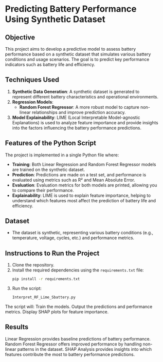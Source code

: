 # Predicting Battery Performance Using Synthetic Dataset

## Objective
This project aims to develop a predictive model to assess battery performance based on a synthetic dataset that simulates various battery conditions and usage scenarios. The goal is to predict key performance indicators such as battery life and efficiency.

## Techniques Used
1. **Synthetic Data Generation**: A synthetic dataset is generated to represent different battery characteristics and operational environments.
2. **Regression Models**:
   - **Random Forest Regressor**: A more robust model to capture non-linear relationships and improve prediction accuracy.
3. **Model Explainability**: LIME (Local Interpretable Model-agnostic Explanations) is used to analyze feature importance and provide insights into the factors influencing the battery performance predictions.

## Features of the Python Script
The project is implemented in a single Python file where:
- **Training**: Both Linear Regression and Random Forest Regressor models are trained on the synthetic dataset.
- **Prediction**: Predictions are made on a test set, and performance is evaluated using metrics such as R² and Mean Absolute Error.
- **Evaluation**: Evaluation metrics for both models are printed, allowing you to compare their performance.
- **Explainability**: LIME is used to explain feature importance, helping to understand which features most affect the prediction of battery life and efficiency.

## Dataset
- The dataset is synthetic, representing various battery conditions (e.g., temperature, voltage, cycles, etc.) and performance metrics.

## Instructions to Run the Project
1. Clone the repository.
2. Install the required dependencies using the `requirements.txt` file:
   ```bash
   pip install -r requirements.txt
   ```
3. Run the script:
   ```bash
   Interpret_RF_Lime_Sbattery.py
   ```
The script will:
  Train the models.
  Output the predictions and performance metrics.
  Display SHAP plots for feature importance.

## Results
Linear Regression provides baseline predictions of battery performance.
Random Forest Regressor offers improved performance by handling non-linear patterns in the dataset.
SHAP Analysis provides insights into which features contribute the most to battery performance predictions.
